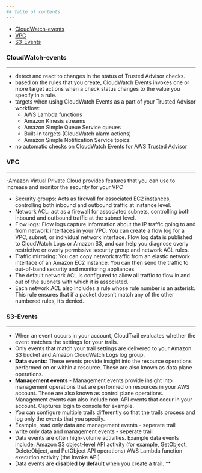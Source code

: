 ```yaml
---
## Table of contents
---
```

  * [CloudWatch-events](#CloudWatch-events)
  * [VPC](#VPC)
  * [S3-Events](#S3-Events)

### CloudWatch-events
---
- detect and react to changes in the status of Trusted Advisor checks. 
- based on the rules that you create, CloudWatch Events invokes one or more target actions when a check status changes to the value you specify in a rule. 
- targets when using CloudWatch Events as a part of your Trusted Advisor workflow:
  *  AWS Lambda functions
  *  Amazon Kinesis streams
  *  Amazon Simple Queue Service queues
  *  Built-in targets (CloudWatch alarm actions)
  *  Amazon Simple Notification Service topics
- no automatic checks on CloudWatch Events for AWS Trusted Advisor 

### VPC
---
-Amazon Virtual Private Cloud provides features that you can use to increase and monitor the security for your VPC
 * Security groups: Acts as firewall for associated EC2 instances, controlling both inbound and outbound traffic at instance level.
 * Network ACL:  act as a firewall for associated subnets, controlling both inbound and outbound traffic at the subnet level.
 * Flow logs: Flow logs capture information about the IP traffic going to and from network interfaces in your VPC. You can create a flow log for a VPC, subnet, or individual network interface. Flow log data is published to CloudWatch Logs or Amazon S3, and can help you diagnose overly restrictive or overly permissive security group and network ACL rules.
 * Traffic mirroring: You can copy network traffic from an elastic network interface of an Amazon EC2 instance. You can then send the traffic to out-of-band security and monitoring appliances
 * The default network ACL is configured to allow all traffic to flow in and out of the subnets with which it is associated.
 * Each network ACL also includes a rule whose rule number is an asterisk. This rule ensures that if a packet doesn’t match any of the other numbered rules, it’s denied.

### S3-Events
---
- When an event occurs in your account, CloudTrail evaluates whether the event matches the settings for your trails.
- Only events that match your trail settings are delivered to your Amazon S3 bucket and Amazon CloudWatch Logs log group.
- **Data events**: These events provide insight into the resource operations performed on or within a resource. These are also known as data plane operations.
- **Management events** - Management events provide insight into management operations that are performed on resources in your AWS account. 
   These are also known as control plane operations.
   Management events can also include non-API events that occur in your account. Captures login to console for example.
- You can configure multiple trails differently so that the trails process and log only the events that you specify. 
- Example, read only data and management events - seperate trail
- write only data and management events - seperate trail
- Data events are often high-volume activities.
  Example data events include:
    Amazon S3 object-level API activity (for example, GetObject, DeleteObject, and PutObject API operations)
    AWS Lambda function execution activity (the Invoke API)
- Data events are **disabled by default** when you create a trail. **

